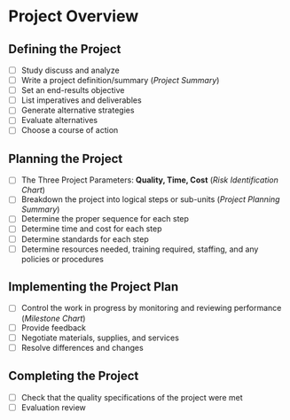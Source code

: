 # Project Overview

## Defining the Project

- [ ]  Study discuss and analyze
- [ ]  Write a project definition/summary (*Project Summary*)
- [ ]  Set an end-results objective
- [ ]  List imperatives and deliverables
- [ ]  Generate alternative strategies
- [ ]  Evaluate alternatives
- [ ]  Choose a course of action

## Planning the Project

- [ ]  The Three Project Parameters: **Quality, Time, Cost** (*Risk Identification Chart*)
- [ ]  Breakdown the project into logical steps or sub-units (*Project Planning Summary*)
- [ ]  Determine the proper sequence for each step
- [ ]  Determine time and cost for each step
- [ ]  Determine standards for each step
- [ ]  Determine resources needed, training required, staffing, and any policies or procedures

## Implementing the Project Plan

- [ ]  Control the work in progress by monitoring and reviewing performance (*Milestone Chart*)
- [ ]  Provide feedback
- [ ]  Negotiate materials, supplies, and services
- [ ]  Resolve differences and changes

## Completing the Project

- [ ]  Check that the quality specifications of the project were met
- [ ]  Evaluation review
